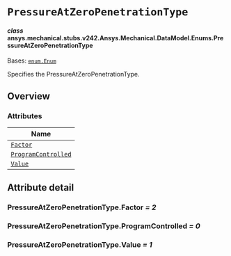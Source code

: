 # `PressureAtZeroPenetrationType`

<a id="ansys.mechanical.stubs.v242.Ansys.Mechanical.DataModel.Enums.PressureAtZeroPenetrationType"></a>

#### *class* ansys.mechanical.stubs.v242.Ansys.Mechanical.DataModel.Enums.PressureAtZeroPenetrationType

Bases: [`enum.Enum`](https://docs.python.org/3/library/enum.html#enum.Enum)

Specifies the PressureAtZeroPenetrationType.

<!-- !! processed by numpydoc !! -->

<a id="overview"></a>

## Overview

### Attributes

| Name |
| -------------------------------------------------------------------------------------------------------------------------------------------------------------- |
| [`Factor`](#PressureAtZeroPenetrationType.Factor) |
| [`ProgramControlled`](#PressureAtZeroPenetrationType.ProgramControlled) |
| [`Value`](#PressureAtZeroPenetrationType.Value) |

<a id="attribute-detail"></a>

## Attribute detail

<a id="PressureAtZeroPenetrationType.Factor"></a>

### PressureAtZeroPenetrationType.Factor *= 2*

<a id="PressureAtZeroPenetrationType.ProgramControlled"></a>

### PressureAtZeroPenetrationType.ProgramControlled *= 0*

<a id="PressureAtZeroPenetrationType.Value"></a>

### PressureAtZeroPenetrationType.Value *= 1*


